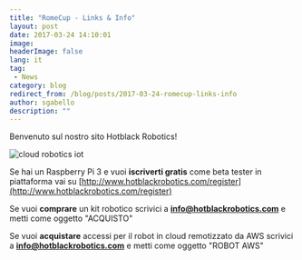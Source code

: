 ```yaml
---
title: "RomeCup - Links & Info"
layout: post
date: 2017-03-24 14:10:01
image:
headerImage: false
lang: it
tag:
 - News
category: blog
redirect_from: /blog/posts/2017-03-24-romecup-links-info
author: sgabello
description: ""
---
```


Benvenuto sul nostro sito Hotblack Robotics!

![cloud robotics iot](http://www.hotblackrobotics.com/static/img/mainsite/workshop/InternetDeiRobot.svg)

Se hai un Raspberry Pi 3 e vuoi **iscriverti gratis** come beta tester in piattaforma vai su [http://www.hotblackrobotics.com/register](http://www.hotblackrobotics.com/register)

Se vuoi **comprare** un kit robotico scrivici a **info@hotblackrobotics.com** e metti come oggetto "ACQUISTO"

Se vuoi **acquistare** accessi per il robot in cloud remotizzato da AWS scrivici a **info@hotblackrobotics.com** e metti come oggetto "ROBOT AWS"
